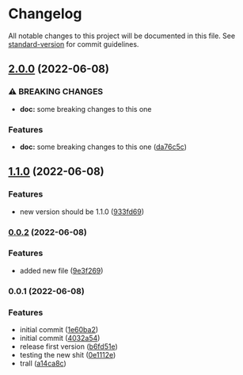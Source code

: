 # Changelog

All notable changes to this project will be documented in this file. See [standard-version](https://github.com/conventional-changelog/standard-version) for commit guidelines.

## [2.0.0](https://github.com/beeera/conventional/compare/v1.1.0...v2.0.0) (2022-06-08)


### ⚠ BREAKING CHANGES

* **doc:** some breaking changes to this one

### Features

* **doc:** some breaking changes to this one ([da76c5c](https://github.com/beeera/conventional/commit/da76c5ce7b0a4c3f816386c2af3bbbd7f482af3b))

## [1.1.0](https://github.com/beeera/conventional/compare/v0.0.2...v1.1.0) (2022-06-08)


### Features

* new version should be 1.1.0 ([933fd69](https://github.com/beeera/conventional/commit/933fd6919c3ee817443eb4bc82f833540bd253e8))

### [0.0.2](https://github.com/beeera/conventional/compare/v0.0.1...v0.0.2) (2022-06-08)


### Features

* added new file ([9e3f269](https://github.com/beeera/conventional/commit/9e3f269d1e7932236ce56e04365b1491a9d413f7))

### 0.0.1 (2022-06-08)


### Features

* initial commit ([1e60ba2](https://github.com/beeera/conventional/commit/1e60ba252c93d2dc2b8c530570aef88a8f39c4bc))
* initial commit ([4032a54](https://github.com/beeera/conventional/commit/4032a540ee1272f281f373b20bc8ae95f3c209ce))
* release first version ([b6fd51e](https://github.com/beeera/conventional/commit/b6fd51e46bd49b10400bf61e87a77cf76ccc7a03))
* testing the new shit ([0e1112e](https://github.com/beeera/conventional/commit/0e1112e82ccdae8de2622ba09bfc2ca577062aa9))
* trall ([a14ca8c](https://github.com/beeera/conventional/commit/a14ca8c12bfd15c3cbcc8991ac4d2809f33dfe06))

